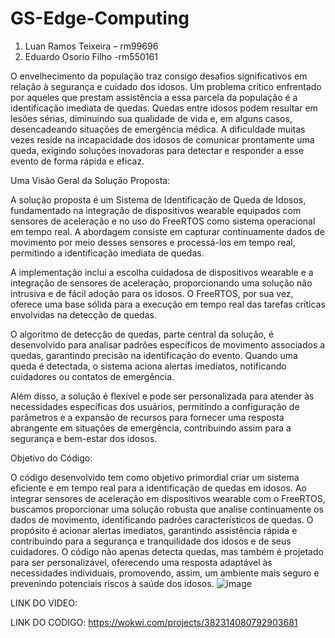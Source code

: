 # GS-Edge-Computing

1. Luan Ramos Teixeira – rm99696
2. Eduardo Osorio Filho -rm550161
   

O envelhecimento da população traz consigo desafios significativos em relação à segurança e cuidado dos idosos. Um problema crítico enfrentado por aqueles que prestam assistência a essa parcela da população é a identificação imediata de quedas. Quedas entre idosos podem resultar em lesões sérias, diminuindo sua qualidade de vida e, em alguns casos, desencadeando situações de emergência médica. A dificuldade muitas vezes reside na incapacidade dos idosos de comunicar prontamente uma queda, exigindo soluções inovadoras para detectar e responder a esse evento de forma rápida e eficaz.

Uma Visão Geral da Solução Proposta:

A solução proposta é um Sistema de Identificação de Queda de Idosos, fundamentado na integração de dispositivos wearable equipados com sensores de aceleração e no uso do FreeRTOS como sistema operacional em tempo real. A abordagem consiste em capturar continuamente dados de movimento por meio desses sensores e processá-los em tempo real, permitindo a identificação imediata de quedas.

A implementação inclui a escolha cuidadosa de dispositivos wearable e a integração de sensores de aceleração, proporcionando uma solução não intrusiva e de fácil adoção para os idosos. O FreeRTOS, por sua vez, oferece uma base sólida para a execução em tempo real das tarefas críticas envolvidas na detecção de quedas.

O algoritmo de detecção de quedas, parte central da solução, é desenvolvido para analisar padrões específicos de movimento associados a quedas, garantindo precisão na identificação do evento. Quando uma queda é detectada, o sistema aciona alertas imediatos, notificando cuidadores ou contatos de emergência.

Além disso, a solução é flexível e pode ser personalizada para atender às necessidades específicas dos usuários, permitindo a configuração de parâmetros e a expansão de recursos para fornecer uma resposta abrangente em situações de emergência, contribuindo assim para a segurança e bem-estar dos idosos.





Objetivo do Código:

O código desenvolvido tem como objetivo primordial criar um sistema eficiente e em tempo real para a identificação de quedas em idosos. Ao integrar sensores de aceleração em dispositivos wearable com o FreeRTOS, buscamos proporcionar uma solução robusta que analise continuamente os dados de movimento, identificando padrões característicos de quedas. O propósito é acionar alertas imediatos, garantindo assistência rápida e contribuindo para a segurança e tranquilidade dos idosos e de seus cuidadores. O código não apenas detecta quedas, mas também é projetado para ser personalizável, oferecendo uma resposta adaptável às necessidades individuais, promovendo, assim, um ambiente mais seguro e prevenindo potenciais riscos à saúde dos idosos.
![image](https://github.com/Luanramosteixeira/GS-Edge-Computing/assets/127518329/c85505bf-7e7c-4cf4-9743-294f63d4adfb)

LINK DO VIDEO:

LINK DO CODIGO: https://wokwi.com/projects/382314080792903681
